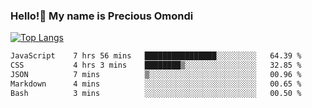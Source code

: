 ### Hello!👋 My name is Precious Omondi 

[![Top Langs](https://github-readme-stats.vercel.app/api/top-langs/?username=Presho99&langs_count=8&theme=dark)](https://github.com/Presho99/github-readme-stats)



<!--START_SECTION:waka-->

```txt
JavaScript    7 hrs 56 mins   ████████████████░░░░░░░░░   64.39 %
CSS           4 hrs 3 mins    ████████▒░░░░░░░░░░░░░░░░   32.85 %
JSON          7 mins          ▒░░░░░░░░░░░░░░░░░░░░░░░░   00.96 %
Markdown      4 mins          ░░░░░░░░░░░░░░░░░░░░░░░░░   00.65 %
Bash          3 mins          ░░░░░░░░░░░░░░░░░░░░░░░░░   00.50 %
```

<!--END_SECTION:waka-->

